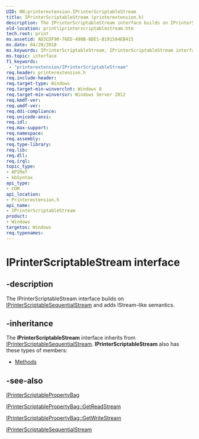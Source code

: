 ```yaml
---
UID: NN:printerextension.IPrinterScriptableStream
title: IPrinterScriptableStream (printerextension.h)
description: The IPrinterScriptableStream interface builds on IPrinterScriptableSequentialStream and adds IStream-like semantics.
old-location: print\iprinterscriptablestream.htm
tech.root: print
ms.assetid: AD3CDF90-76ED-498B-8DE1-B191504EB415
ms.date: 04/20/2018
ms.keywords: IPrinterScriptableStream, IPrinterScriptableStream interface [Print Devices], IPrinterScriptableStream interface [Print Devices],described, print.iprinterscriptablestream, printerextension/IPrinterScriptableStream
ms.topic: interface
f1_keywords:
 - "printerextension/IPrinterScriptableStream"
req.header: printerextension.h
req.include-header: 
req.target-type: Windows
req.target-min-winverclnt: Windows 8
req.target-min-winversvr: Windows Server 2012
req.kmdf-ver: 
req.umdf-ver: 
req.ddi-compliance: 
req.unicode-ansi: 
req.idl: 
req.max-support: 
req.namespace: 
req.assembly: 
req.type-library: 
req.lib: 
req.dll: 
req.irql: 
topic_type:
- APIRef
- kbSyntax
api_type:
- COM
api_location:
- Printerextension.h
api_name:
- IPrinterScriptableStream
product:
- Windows
targetos: Windows
req.typenames: 
---
```


# IPrinterScriptableStream interface


## -description


The IPrinterScriptableStream interface builds on <a href="https://docs.microsoft.com/windows-hardware/drivers/ddi/printerextension/nn-printerextension-iprinterscriptablesequentialstream">IPrinterScriptableSequentialStream</a> and adds IStream-like semantics.


## -inheritance

The <b xmlns:loc="http://microsoft.com/wdcml/l10n">IPrinterScriptableStream</b> interface inherits from <a href="https://docs.microsoft.com/windows-hardware/drivers/ddi/printerextension/nn-printerextension-iprinterscriptablesequentialstream">IPrinterScriptableSequentialStream</a>. <b>IPrinterScriptableStream</b> also has these types of members:
<ul>
<li><a href="https://docs.microsoft.com/">Methods</a></li>
</ul>

## -see-also




<a href="https://docs.microsoft.com/windows-hardware/drivers/ddi/printerextension/nn-printerextension-iprinterscriptablepropertybag">IPrinterScriptablePropertyBag</a>



<a href="https://docs.microsoft.com/windows-hardware/drivers/ddi/printerextension/nf-printerextension-iprinterscriptablepropertybag-getreadstream">IPrinterScriptablePropertyBag::GetReadStream</a>



<a href="https://docs.microsoft.com/windows-hardware/drivers/ddi/printerextension/nf-printerextension-iprinterscriptablepropertybag-getwritestream">IPrinterScriptablePropertyBag::GetWriteStream</a>



<a href="https://docs.microsoft.com/windows-hardware/drivers/ddi/printerextension/nn-printerextension-iprinterscriptablesequentialstream">IPrinterScriptableSequentialStream</a>
 

 

